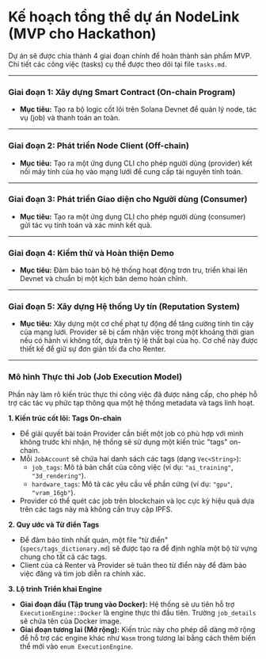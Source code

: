 # Kế hoạch tổng thể dự án NodeLink (MVP cho Hackathon)

Dự án sẽ được chia thành 4 giai đoạn chính để hoàn thành sản phẩm MVP. Chi tiết các công việc (tasks) cụ thể được theo dõi tại file `tasks.md`.

---

### **Giai đoạn 1: Xây dựng Smart Contract (On-chain Program)**
*   **Mục tiêu:** Tạo ra bộ logic cốt lõi trên Solana Devnet để quản lý node, tác vụ (job) và thanh toán an toàn.

---

### **Giai đoạn 2: Phát triển Node Client (Off-chain)**
*   **Mục tiêu:** Tạo ra một ứng dụng CLI cho phép người dùng (provider) kết nối máy tính của họ vào mạng lưới để cung cấp tài nguyên tính toán.

---

### **Giai đoạn 3: Phát triển Giao diện cho Người dùng (Consumer)**
*   **Mục tiêu:** Tạo ra một ứng dụng CLI cho phép người dùng (consumer) gửi tác vụ tính toán và xác minh kết quả.

---

### **Giai đoạn 4: Kiểm thử và Hoàn thiện Demo**
*   **Mục tiêu:** Đảm bảo toàn bộ hệ thống hoạt động trơn tru, triển khai lên Devnet và chuẩn bị một kịch bản demo hoàn chỉnh.

---

### **Giai đoạn 5: Xây dựng Hệ thống Uy tín (Reputation System)**
*   **Mục tiêu:** Xây dựng một cơ chế phạt tự động để tăng cường tính tin cậy của mạng lưới. Provider sẽ bị cấm nhận việc trong một khoảng thời gian nếu có hành vi không tốt, dựa trên tỷ lệ thất bại của họ. Cơ chế này được thiết kế để giữ sự đơn giản tối đa cho Renter.

---

### **Mô hình Thực thi Job (Job Execution Model)**

Phần này làm rõ kiến trúc thực thi công việc đã được nâng cấp, cho phép hỗ trợ các tác vụ phức tạp thông qua một hệ thống metadata và tags linh hoạt.

**1. Kiến trúc cốt lõi: Tags On-chain**

*   Để giải quyết bài toán Provider cần biết một job có phù hợp với mình không trước khi nhận, hệ thống sẽ sử dụng một kiến trúc "tags" on-chain.
*   Mỗi `JobAccount` sẽ chứa hai danh sách các tags (dạng `Vec<String>`):
    *   `job_tags`: Mô tả bản chất của công việc (ví dụ: `"ai_training"`, `"3d_rendering"`).
    *   `hardware_tags`: Mô tả các yêu cầu về phần cứng (ví dụ: `"gpu"`, `"vram_16gb"`).
*   Provider có thể quét các job trên blockchain và lọc cực kỳ hiệu quả dựa trên các tags này mà không cần truy cập IPFS.

**2. Quy ước và Từ điển Tags**

*   Để đảm bảo tính nhất quán, một file "từ điển" (`specs/tags_dictionary.md`) sẽ được tạo ra để định nghĩa một bộ từ vựng chung cho tất cả các tags.
*   Client của cả Renter và Provider sẽ tuân theo từ điển này để đảm bảo việc đăng và tìm job diễn ra chính xác.

**3. Lộ trình Triển khai Engine**

*   **Giai đoạn đầu (Tập trung vào Docker):** Hệ thống sẽ ưu tiên hỗ trợ `ExecutionEngine::Docker` là engine thực thi đầu tiên. Trường `job_details` sẽ chứa tên của Docker image.
*   **Giai đoạn tương lai (Mở rộng):** Kiến trúc này cho phép dễ dàng mở rộng để hỗ trợ các engine khác như `Wasm` trong tương lai bằng cách thêm biến thể mới vào `enum ExecutionEngine`.